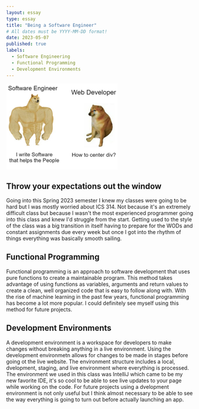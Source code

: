 ```yaml
---
layout: essay
type: essay
title: "Being a Software Engineer"
# All dates must be YYYY-MM-DD format!
date: 2023-05-07
published: true
labels:
  - Software Engineering
  - Functional Programming
  - Development Environments
---
```


<img width="300px" class="rounded float-start pe-4" src="../img/reflection meme.jpg">

## Throw your expectations out the window
  Going into this Spring 2023 semester I knew my classes were going to be hard but I was mostly worried about ICS 314. Not because it's an extremely difficult class but because I wasn't the most experienced programmer going into this class and knew I'd struggle from the start. Getting used to the style of the class was a big transition in itself having to prepare for the WODs and constant assignments due every week but once I got into the rhythm of things everything was basically smooth sailing. 
  
## Functional Programming
  Functional programming is an approach to software development that uses pure functions to create a maintainable program. This method takes advantage of using functions as variables, arguments and return values to create a clean, well organized code that is easy to follow along with. With the rise of machine learning in the past few years, functional programming has become a lot more popular. I could definitely see myself using this method for future projects. 
  
## Development Environments
  A development environment is a workspace for developers to make changes without breaking anything in a live environment. Using the development environmetn allows for changes to be made in stages before going ot the live website. The environment structure includes a local, dvelopment, staging, and live environment where everything is processed. The environment we used in this class was IntelliJ which came to be my new favorite IDE, it's so cool to be able to see live updates to your page while working on the code. For future projects using a dvelopment environment is not only useful but I think almost necessary to be able to see the way everything is going to turn out before actually launching an app. 
